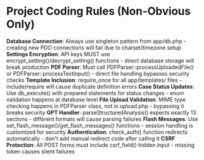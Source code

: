 # Project Coding Rules (Non-Obvious Only)

**Database Connection**: Always use singleton pattern from app/db.php - creating new PDO connections will fail due to charset/timezone setup
**Settings Encryption**: API keys MUST use encrypt_setting()/decrypt_setting() functions - direct database storage will break production
**PDF Parser**: Must call PDFParser::processUploadedFile() or PDFParser::processTextInput() - direct file handling bypasses security checks
**Template Inclusion**: require_once for all app/templates/ files - include/require will cause duplicate definition errors
**Case Status Updates**: Use db_execute() with prepared statements for status changes - enum validation happens at database level
**File Upload Validation**: MIME type checking happens in PDFParser class, not in upload.php - bypassing it breaks security
**GPT Handler**: parseStructuredAnalysis() expects exactly 13 sections - different formats will cause parsing failures
**Flash Messages**: Use set_flash_message()/get_flash_messages() functions - session handling is customized for security
**Authentication**: check_auth() function redirects automatically - don't add manual redirect code after calling it
**CSRF Protection**: All POST forms must include csrf_field() hidden input - missing token causes silent failures